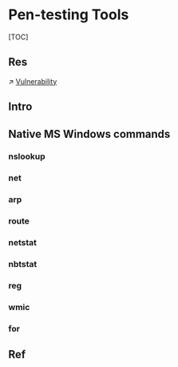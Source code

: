 # Pen-testing Tools

[TOC]



## Res
↗ [Vulnerability](../../🍦%20Software%20Security/🏹%20Vulnerability/Vulnerability.md)



## Intro




## Native MS Windows commands
### nslookup



### net



### arp



### route



### netstat



### nbtstat

### reg

### wmic

### for


## Ref

